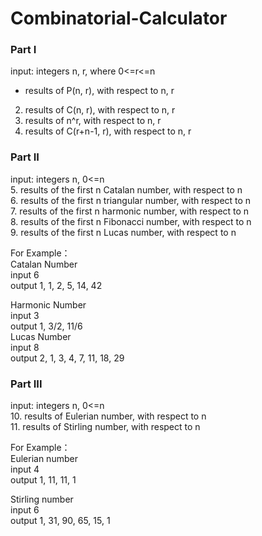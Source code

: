 # Combinatorial-Calculator

### Part I
input: integers n, r, where 0<=r<=n<br>
* results of P(n, r), with respect to n, r 
2. results of C(n, r), with respect to n, r
3. results of n^r, with respect to n, r
4. results of C(r+n-1, r), with respect to n, r

### Part II
input: integers n, 0<=n <br>
5. results of the first n Catalan number, with respect to n<br>
6. results of the first n triangular number, with respect to n<br>
7. results of the first n harmonic number, with respect to n<br>
8. results of the first n Fibonacci number, with respect to n<br>
9. results of the first n Lucas number, with respect to n<br>

For Example：<br>
Catalan Number<br>
input 6<br>
output 1, 1, 2, 5, 14, 42<br>

Harmonic Number<br>
input 3<br>
output 1, 3/2, 11/6<br>
Lucas Number<br>
input 8<br>
output 2, 1, 3, 4, 7, 11, 18, 29<br>


### Part III
input: integers n, 0<=n<br>
10. results of Eulerian number, with respect to n<br>
11. results of Stirling number, with respect to n<br>

For Example：<br>
Eulerian number<br>
input 4<br>
output 1, 11, 11, 1<br>

Stirling number<br>
input 6<br>
output 1, 31, 90, 65, 15, 1<br>
